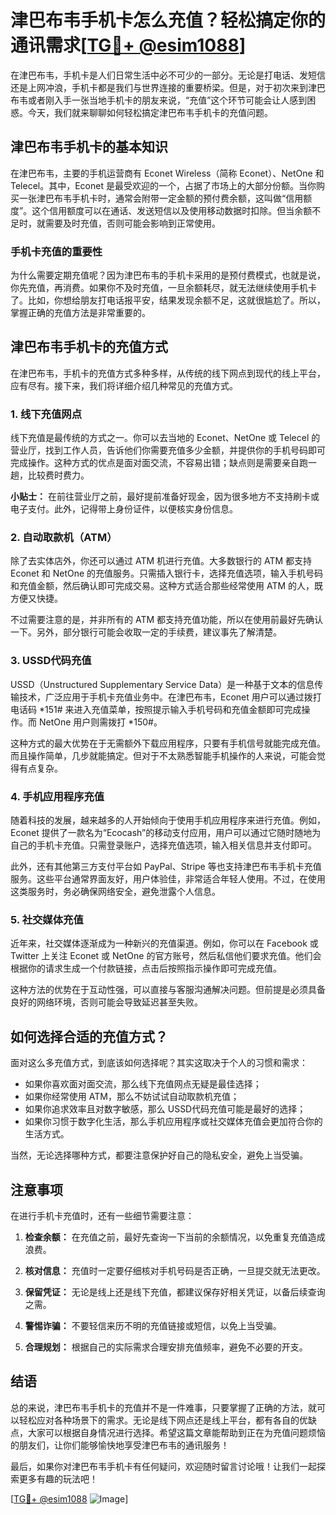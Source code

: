 # 津巴布韦手机卡怎么充值？轻松搞定你的通讯需求[[TG💪+ @esim1088](https://t.me/s/esim1088)]

在津巴布韦，手机卡是人们日常生活中必不可少的一部分。无论是打电话、发短信还是上网冲浪，手机卡都是我们与世界连接的重要桥梁。但是，对于初次来到津巴布韦或者刚入手一张当地手机卡的朋友来说，“充值”这个环节可能会让人感到困惑。今天，我们就来聊聊如何轻松搞定津巴布韦手机卡的充值问题。

## 津巴布韦手机卡的基本知识

在津巴布韦，主要的手机运营商有 Econet Wireless（简称 Econet）、NetOne 和 Telecel。其中，Econet 是最受欢迎的一个，占据了市场上的大部分份额。当你购买一张津巴布韦手机卡时，通常会附带一定金额的预付费余额，这叫做“信用额度”。这个信用额度可以在通话、发送短信以及使用移动数据时扣除。但当余额不足时，就需要及时充值，否则可能会影响到正常使用。

### 手机卡充值的重要性

为什么需要定期充值呢？因为津巴布韦的手机卡采用的是预付费模式，也就是说，你先充值，再消费。如果你不及时充值，一旦余额耗尽，就无法继续使用手机卡了。比如，你想给朋友打电话报平安，结果发现余额不足，这就很尴尬了。所以，掌握正确的充值方法是非常重要的。

## 津巴布韦手机卡的充值方式

在津巴布韦，手机卡的充值方式多种多样，从传统的线下网点到现代的线上平台，应有尽有。接下来，我们将详细介绍几种常见的充值方式。

### 1. 线下充值网点

线下充值是最传统的方式之一。你可以去当地的 Econet、NetOne 或 Telecel 的营业厅，找到工作人员，告诉他们你需要充值多少金额，并提供你的手机号码即可完成操作。这种方式的优点是面对面交流，不容易出错；缺点则是需要亲自跑一趟，比较费时费力。

**小贴士：** 在前往营业厅之前，最好提前准备好现金，因为很多地方不支持刷卡或电子支付。此外，记得带上身份证件，以便核实身份信息。

### 2. 自动取款机（ATM）

除了去实体店外，你还可以通过 ATM 机进行充值。大多数银行的 ATM 都支持 Econet 和 NetOne 的充值服务。只需插入银行卡，选择充值选项，输入手机号码和充值金额，然后确认即可完成交易。这种方式适合那些经常使用 ATM 的人，既方便又快捷。

不过需要注意的是，并非所有的 ATM 都支持充值功能，所以在使用前最好先确认一下。另外，部分银行可能会收取一定的手续费，建议事先了解清楚。

### 3. USSD代码充值

USSD（Unstructured Supplementary Service Data）是一种基于文本的信息传输技术，广泛应用于手机卡充值业务中。在津巴布韦，Econet 用户可以通过拨打电话码 *151# 来进入充值菜单，按照提示输入手机号码和充值金额即可完成操作。而 NetOne 用户则需拨打 *150#。

这种方式的最大优势在于无需额外下载应用程序，只要有手机信号就能完成充值。而且操作简单，几步就能搞定。但对于不太熟悉智能手机操作的人来说，可能会觉得有点复杂。

### 4. 手机应用程序充值

随着科技的发展，越来越多的人开始倾向于使用手机应用程序来进行充值。例如，Econet 提供了一款名为“Ecocash”的移动支付应用，用户可以通过它随时随地为自己的手机卡充值。只需登录账户，选择充值选项，输入相关信息并支付即可。

此外，还有其他第三方支付平台如 PayPal、Stripe 等也支持津巴布韦手机卡充值服务。这些平台通常界面友好，用户体验佳，非常适合年轻人使用。不过，在使用这类服务时，务必确保网络安全，避免泄露个人信息。

### 5. 社交媒体充值

近年来，社交媒体逐渐成为一种新兴的充值渠道。例如，你可以在 Facebook 或 Twitter 上关注 Econet 或 NetOne 的官方账号，然后私信他们要求充值。他们会根据你的请求生成一个付款链接，点击后按照指示操作即可完成充值。

这种方法的优势在于互动性强，可以直接与客服沟通解决问题。但前提是必须具备良好的网络环境，否则可能会导致延迟甚至失败。

## 如何选择合适的充值方式？

面对这么多充值方式，到底该如何选择呢？其实这取决于个人的习惯和需求：

- 如果你喜欢面对面交流，那么线下充值网点无疑是最佳选择；
- 如果你经常使用 ATM，那么不妨试试自动取款机充值；
- 如果你追求效率且对数字敏感，那么 USSD代码充值可能是最好的选择；
- 如果你习惯于数字化生活，那么手机应用程序或社交媒体充值会更加符合你的生活方式。

当然，无论选择哪种方式，都要注意保护好自己的隐私安全，避免上当受骗。

## 注意事项

在进行手机卡充值时，还有一些细节需要注意：

1. **检查余额：** 在充值之前，最好先查询一下当前的余额情况，以免重复充值造成浪费。
   
2. **核对信息：** 充值时一定要仔细核对手机号码是否正确，一旦提交就无法更改。

3. **保留凭证：** 无论是线上还是线下充值，都建议保存好相关凭证，以备后续查询之需。

4. **警惕诈骗：** 不要轻信来历不明的充值链接或短信，以免上当受骗。

5. **合理规划：** 根据自己的实际需求合理安排充值频率，避免不必要的开支。

## 结语

总的来说，津巴布韦手机卡的充值并不是一件难事，只要掌握了正确的方法，就可以轻松应对各种场景下的需求。无论是线下网点还是线上平台，都有各自的优缺点，大家可以根据自身情况进行选择。希望这篇文章能帮助到正在为充值问题烦恼的朋友们，让你们能够愉快地享受津巴布韦的通讯服务！

最后，如果你对津巴布韦手机卡有任何疑问，欢迎随时留言讨论哦！让我们一起探索更多有趣的玩法吧！

[[TG💪+ @esim1088](https://t.me/s/esim1088) ![Image](https://i.postimg.cc/4NQfJmqS/Snipaste-2025-05-13-00-14-12.png)]